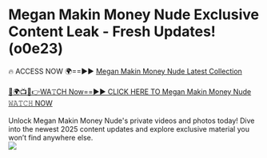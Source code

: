 # Megan Makin Money Nude Exclusive Content Leak - Fresh Updates! (o0e23)

🔥 ACCESS NOW 🌍==►► <a href="https://tinyurl.com/2mz8nhtm" rel="nofollow">Megan Makin Money Nude Latest Collection</a>
<br><br>
[🔴🌍📺📱👉WA𝚃CH Now==►► CLICK HERE TO Megan Makin Money Nude 𝚆𝙰𝚃𝙲𝙷 NOW](https://tinyurl.com/2mz8nhtm)
<br><br>
Unlock Megan Makin Money Nude's private videos and photos today! Dive into the newest 2025 content updates and explore exclusive material you won’t find anywhere else.
<br>
<a href="https://tinyurl.com/2mz8nhtm" rel="nofollow" data-target="animated-image.originalLink"><img src="https://camo.githubusercontent.com/8a4f000d20f83aca3bf7ec5f350d767afa0574a8a352519fd8cfa583a6f93a33/68747470733a2f2f692e696d6775722e636f6d2f644a486b345a712e676966" data-canonical-src="https://i.imgur.com/dJHk4Zq.gif" style="max-width: 100%; display: inline-block;" data-target="animated-image.originalImage"></a>
<br>
